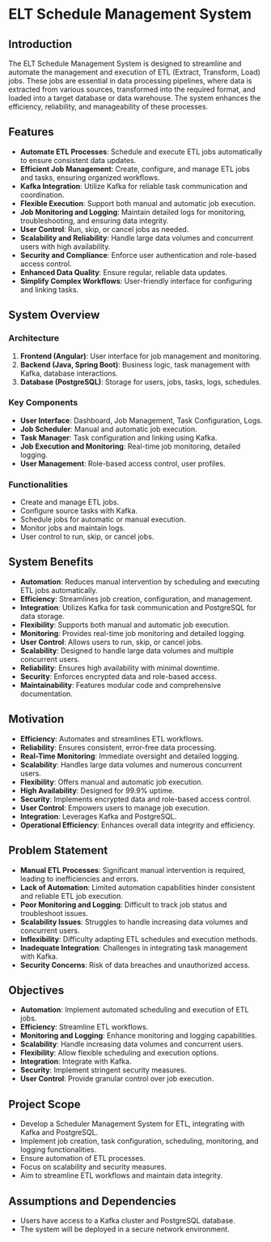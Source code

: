 # ELT Schedule Management System

## Introduction

The ELT Schedule Management System is designed to streamline and automate the management and execution of ETL (Extract, Transform, Load) jobs. These jobs are essential in data processing pipelines, where data is extracted from various sources, transformed into the required format, and loaded into a target database or data warehouse. The system enhances the efficiency, reliability, and manageability of these processes.

## Features

- **Automate ETL Processes**: Schedule and execute ETL jobs automatically to ensure consistent data updates.
- **Efficient Job Management**: Create, configure, and manage ETL jobs and tasks, ensuring organized workflows.
- **Kafka Integration**: Utilize Kafka for reliable task communication and coordination.
- **Flexible Execution**: Support both manual and automatic job execution.
- **Job Monitoring and Logging**: Maintain detailed logs for monitoring, troubleshooting, and ensuring data integrity.
- **User Control**: Run, skip, or cancel jobs as needed.
- **Scalability and Reliability**: Handle large data volumes and concurrent users with high availability.
- **Security and Compliance**: Enforce user authentication and role-based access control.
- **Enhanced Data Quality**: Ensure regular, reliable data updates.
- **Simplify Complex Workflows**: User-friendly interface for configuring and linking tasks.

## System Overview

### Architecture

1. **Frontend (Angular)**: User interface for job management and monitoring.
2. **Backend (Java, Spring Boot)**: Business logic, task management with Kafka, database interactions.
3. **Database (PostgreSQL)**: Storage for users, jobs, tasks, logs, schedules.

### Key Components

- **User Interface**: Dashboard, Job Management, Task Configuration, Logs.
- **Job Scheduler**: Manual and automatic job execution.
- **Task Manager**: Task configuration and linking using Kafka.
- **Job Execution and Monitoring**: Real-time job monitoring, detailed logging.
- **User Management**: Role-based access control, user profiles.

### Functionalities

- Create and manage ETL jobs.
- Configure source tasks with Kafka.
- Schedule jobs for automatic or manual execution.
- Monitor jobs and maintain logs.
- User control to run, skip, or cancel jobs.

## System Benefits

- **Automation**: Reduces manual intervention by scheduling and executing ETL jobs automatically.
- **Efficiency**: Streamlines job creation, configuration, and management.
- **Integration**: Utilizes Kafka for task communication and PostgreSQL for data storage.
- **Flexibility**: Supports both manual and automatic job execution.
- **Monitoring**: Provides real-time job monitoring and detailed logging.
- **User Control**: Allows users to run, skip, or cancel jobs.
- **Scalability**: Designed to handle large data volumes and multiple concurrent users.
- **Reliability**: Ensures high availability with minimal downtime.
- **Security**: Enforces encrypted data and role-based access.
- **Maintainability**: Features modular code and comprehensive documentation.

## Motivation

- **Efficiency**: Automates and streamlines ETL workflows.
- **Reliability**: Ensures consistent, error-free data processing.
- **Real-Time Monitoring**: Immediate oversight and detailed logging.
- **Scalability**: Handles large data volumes and numerous concurrent users.
- **Flexibility**: Offers manual and automatic job execution.
- **High Availability**: Designed for 99.9% uptime.
- **Security**: Implements encrypted data and role-based access control.
- **User Control**: Empowers users to manage job execution.
- **Integration**: Leverages Kafka and PostgreSQL.
- **Operational Efficiency**: Enhances overall data integrity and efficiency.

## Problem Statement

- **Manual ETL Processes**: Significant manual intervention is required, leading to inefficiencies and errors.
- **Lack of Automation**: Limited automation capabilities hinder consistent and reliable ETL job execution.
- **Poor Monitoring and Logging**: Difficult to track job status and troubleshoot issues.
- **Scalability Issues**: Struggles to handle increasing data volumes and concurrent users.
- **Inflexibility**: Difficulty adapting ETL schedules and execution methods.
- **Inadequate Integration**: Challenges in integrating task management with Kafka.
- **Security Concerns**: Risk of data breaches and unauthorized access.

## Objectives

- **Automation**: Implement automated scheduling and execution of ETL jobs.
- **Efficiency**: Streamline ETL workflows.
- **Monitoring and Logging**: Enhance monitoring and logging capabilities.
- **Scalability**: Handle increasing data volumes and concurrent users.
- **Flexibility**: Allow flexible scheduling and execution options.
- **Integration**: Integrate with Kafka.
- **Security**: Implement stringent security measures.
- **User Control**: Provide granular control over job execution.

## Project Scope

- Develop a Scheduler Management System for ETL, integrating with Kafka and PostgreSQL.
- Implement job creation, task configuration, scheduling, monitoring, and logging functionalities.
- Ensure automation of ETL processes.
- Focus on scalability and security measures.
- Aim to streamline ETL workflows and maintain data integrity.

## Assumptions and Dependencies

- Users have access to a Kafka cluster and PostgreSQL database.
- The system will be deployed in a secure network environment.
